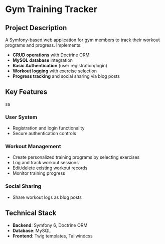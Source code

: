 # Gym Training Tracker

## Project Description

A Symfony-based web application for gym members to track their workout programs and progress. Implements:

- **CRUD operations** with Doctrine ORM
- **MySQL database** integration
- **Basic Authentication** (user registration/login)
- **Workout logging** with exercise selection
- **Progress tracking** and social sharing via blog posts

## Key Features

sa

### User System

- Registration and login functionality
- Secure authentication controls

### Workout Management

- Create personalized training programs by selecting exercises
- Log and track workout sessions
- Edit/delete existing workout records
- Monitor training progress

### Social Sharing

- Share workout logs as blog posts

## Technical Stack

- **Backend**: Symfony 6, Doctrine ORM
- **Database**: MySQL
- **Frontend**: Twig templates, Tailwindcss

